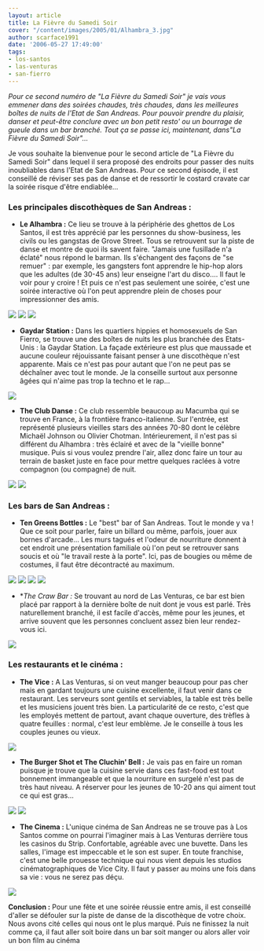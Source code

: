 ```yaml
---
layout: article
title: La Fièvre du Samedi Soir
cover: "/content/images/2005/01/Alhambra_3.jpg"
author: scarface1991
date: '2006-05-27 17:49:00'
tags:
- los-santos
- las-venturas
- san-fierro
---
```


_Pour ce second numéro de "La Fièvre du Samedi Soir" je vais vous emmener dans des soirées chaudes, très chaudes, dans les meilleures boîtes de nuits de l'Etat de San Andreas. Pour pouvoir prendre du plaisir, danser et peut-être conclure avec un bon petit resto' ou un bourrage de gueule dans un bar branché. Tout ça se passe ici, maintenant, dans"La Fièvre du Samedi Soir"..._

Je vous souhaite la bienvenue pour le second article de "La Fièvre du Samedi Soir" dans lequel il sera proposé des endroits pour passer des nuits inoubliables dans l'Etat de San Andreas. Pour ce second épisode, il est conseillé de réviser ses pas de danse et de ressortir le costard cravate car la soirée risque d'être endiablée...

### Les principales discothèques de San Andreas :

- **Le Alhambra :** Ce lieu se trouve à la périphérie des ghettos de Los Santos, il est très apprécié par les personnes du show-business, les civils ou les gangstas de Grove Street. Tous se retrouvent sur la piste de danse et montre de quoi ils savent faire. "Jamais une fusillade n'a éclaté" nous répond le barman. Ils s'échangent des façons de "se remuer" : par exemple, les gangsters font apprendre le hip-hop alors que les adultes (de 30-45 ans) leur enseigne l'art du disco.... Il faut le voir pour y croire ! Et puis ce n'est pas seulement une soirée, c'est une soirée interactive où l'on peut apprendre plein de choses pour impressionner des amis.

![](/content/images/2005/01/Alhambra_1.jpg)
![](/content/images/2005/01/Alhambra_2.jpg)
![](/content/images/2005/01/Alhambra_4.jpg)

- **Gaydar Station :** Dans les quartiers hippies et homosexuels de San Fierro, se trouve une des boîtes de nuits les plus branchée des Etats-Unis : la Gaydar Station. La façade extérieure est plus que maussade et aucune couleur réjouissante faisant penser à une discothèque n'est apparente. Mais ce n'est pas pour autant que l'on ne peut pas se déchaîner avec tout le monde. Je la conseille surtout aux personne âgées qui n'aime pas trop la techno et le rap...

![](/content/images/2005/01/Gaydar_Station.jpg)

- **The Club Danse :** Ce club ressemble beaucoup au Macumba qui se trouve en France, à la frontière franco-italienne. Sur l'entrée, est représenté plusieurs vieilles stars des années 70-80 dont le célèbre Michaël Johnson ou Olivier Chotman. Intérieurement, il n'est pas si différent du Alhambra : très éclairé et avec de la "vieille bonne" musique. Puis si vous voulez prendre l'air, allez donc faire un tour au terrain de basket juste en face pour mettre quelques raclées à votre compagnon (ou compagne) de nuit.

![](/content/images/2005/01/Dance_Club_LV_1.jpg)
![](/content/images/2005/01/Dance_Club_LV_2.jpg)

### Les bars de San Andreas :

- **Ten Greens Bottles :** Le "best" bar of San Andreas. Tout le monde y va ! Que ce soit pour parler, faire un billard ou même, parfois, jouer aux bornes d'arcade... Les murs tagués et l'odeur de nourriture donnent à cet endroit une présentation familiale où l'on peut se retrouver sans soucis et où "le travail reste à la porte". Ici, pas de bougies ou même de costumes, il faut être décontracté au maximum.

![](/content/images/2005/01/Ten_Greens_Bottles_1.jpg)
![](/content/images/2005/01/Ten_Greens_Bottles_2.jpg)
![](/content/images/2005/01/Ten_Greens_Bottles_3.jpg)
![](/content/images/2005/01/Ten_Greens_Bottles_4.jpg)

- \*_The Craw Bar :_ Se trouvant au nord de Las Venturas, ce bar est bien placé par rapport à la dernière boîte de nuit dont je vous est parlé. Très naturellement branché, il est facile d'accès, même pour les jeunes, et arrive souvent que les personnes concluent assez bien leur rendez-vous ici.

![](/content/images/2005/01/The_Craw_Bar.jpg)

### Les restaurants et le cinéma :

- **The Vice :** A Las Venturas, si on veut manger beaucoup pour pas cher mais en gardant toujours une cuisine excellente, il faut venir dans ce restaurant. Les serveurs sont gentils et serviables, la table est très belle et les musiciens jouent très bien. La particularité de ce resto, c'est que les employés mettent de partout, avant chaque ouverture, des trèfles à quatre feuilles : normal, c'est leur emblème. Je le conseille à tous les couples jeunes ou vieux.

![](/content/images/2005/01/The_Vice.jpg)

- **The Burger Shot et The Cluchin' Bell :** Je vais pas en faire un roman puisque je trouve que la cuisine servie dans ces fast-food est tout bonnement immangeable et que la nourriture en surgelé n'est pas de très haut niveau. A réserver pour les jeunes de 10-20 ans qui aiment tout ce qui est gras...

![](/content/images/2005/01/Cluchin_Bell.jpg)
![](/content/images/2005/01/Burger_Shot.jpg)

- **The Cinema :** L'unique cinéma de San Andreas ne se trouve pas à Los Santos comme on pourrai l'imaginer mais à Las Venturas derrière tous les casinos du Strip. Confortable, agréable avec une buvette. Dans les salles, l'image est impeccable et le son est super. En toute franchise, c'est une belle prouesse technique qui nous vient depuis les studios cinématographiques de Vice City. Il faut y passer au moins une fois dans sa vie : vous ne serez pas déçu.

![](/content/images/2005/01/Cinema_LV.jpg)

**Conclusion :** Pour une fête et une soirée réussie entre amis, il est conseillé d'aller se défouler sur la piste de danse de la discothèque de votre choix. Nous avons cité celles qui nous ont le plus marqué. Puis ne finissez la nuit comme ça, il faut aller soit boire dans un bar soit manger ou alors aller voir un bon film au cinéma